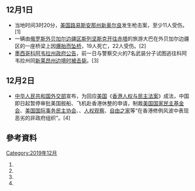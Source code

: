 <noinclude></noinclude>

## 12月1日

  - 当地时间3时20分，[美国](../Page/美国.md "wikilink")[路易斯安那州](../Page/路易斯安那州.md "wikilink")[新奥尔良](../Page/新奥尔良.md "wikilink")发生枪击案，至少11人受伤。\[1\]
  - 一辆由[俄罗斯](../Page/俄罗斯.md "wikilink")[外贝加尔边疆区](https://zh.wikipedia.org/wiki/外贝加尔边疆区 "wikilink")[斯列坚斯克开往](https://zh.wikipedia.org/wiki/斯列坚斯克 "wikilink")[赤塔](../Page/赤塔.md "wikilink")的旅游大巴在外贝加尔边疆区的一座桥梁上因[爆胎而](https://zh.wikipedia.org/wiki/爆胎 "wikilink")[坠桥](https://zh.wikipedia.org/wiki/坠桥 "wikilink")，19人死亡，22人受伤。\[2\]
  - [墨西哥](../Page/墨西哥.md "wikilink")[科阿韦拉州政府公告](https://zh.wikipedia.org/wiki/科阿韦拉州 "wikilink")，前一日与警察交火的7名武装分子试图逃往科阿韦拉州同[新莱昂州边境时被击毙](https://zh.wikipedia.org/wiki/新莱昂州 "wikilink")。\[3\]

## 12月2日

  - [中华人民共和国外交部](../Page/中华人民共和国外交部.md "wikilink")宣布，为回应[美国](../Page/美国.md "wikilink")《[香港人权与民主法案](https://zh.wikipedia.org/wiki/香港人权与民主法案 "wikilink")》成法，中国即日起暂停审批美国舰船、飞机赴香港休整的申请，制裁[美国国家民主基金会](../Page/美国国家民主基金会.md "wikilink")、[美国国际事务民主协会](https://zh.wikipedia.org/wiki/美国国际事务民主协会 "wikilink")、、[人权观察](../Page/人权观察.md "wikilink")、[自由之家](../Page/自由之家.md "wikilink")等“在香港修例风波中表现恶劣的非政府组织”。\[4\]

## 參考資料

[Category:2019年12月](https://zh.wikipedia.org/wiki/Category:2019年12月 "wikilink")

1.
2.
3.
4.